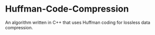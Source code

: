 Huffman-Code-Compression
========================
An algorithm written in C++ that uses Huffman coding for lossless data compression.
